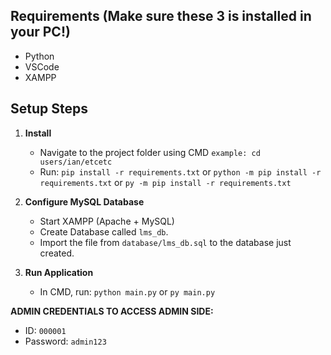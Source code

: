 ## Requirements (Make sure these 3 is installed in your PC!)

- Python
- VSCode
- XAMPP

## Setup Steps

1. **Install**

   - Navigate to the project folder using CMD `example: cd users/ian/etcetc`
   - Run: `pip install -r requirements.txt` or `python -m pip install -r requirements.txt` or `py -m pip install -r requirements.txt`

2. **Configure MySQL Database**

   - Start XAMPP (Apache + MySQL)
   - Create Database called `lms_db`.
   - Import the file from `database/lms_db.sql` to the database just created.

3. **Run Application**
   - In CMD, run: `python main.py` or `py main.py`

**ADMIN CREDENTIALS TO ACCESS ADMIN SIDE:**

- ID: `000001`
- Password: `admin123`
